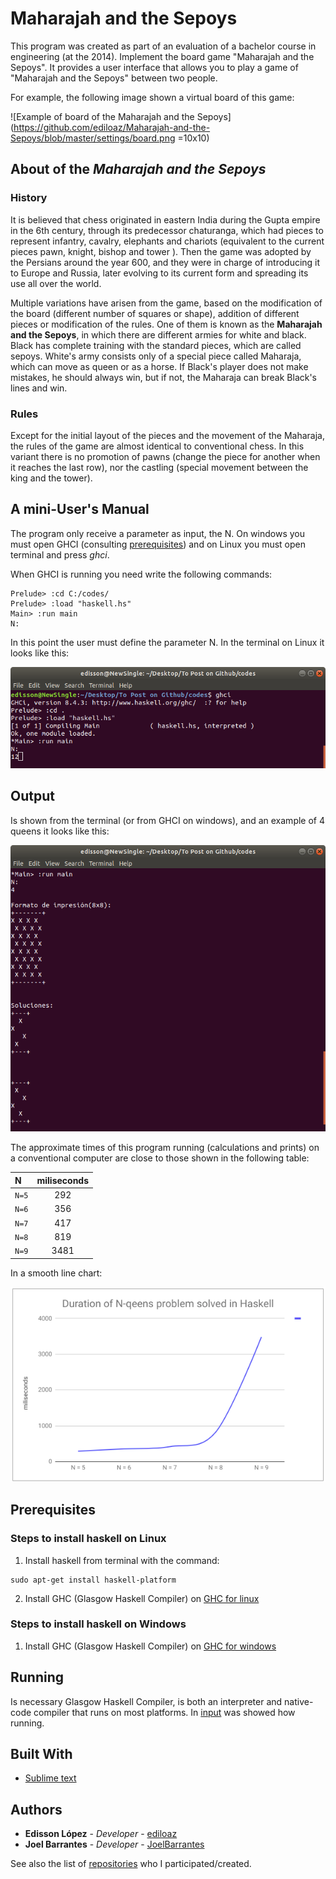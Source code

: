 # Maharajah and the Sepoys

This program was created as part of an evaluation of a bachelor course in engineering (at the 2014). Implement the board game "Maharajah and the Sepoys". It provides a user interface that allows you to play a game of "Maharajah and the Sepoys" between two people.

For example, the following image shown a virtual board of this game:

![Example of board of the Maharajah and the Sepoys](https://github.com/ediloaz/Maharajah-and-the-Sepoys/blob/master/settings/board.png =10x10)


## About of the *Maharajah and the Sepoys*

### History
It is believed that chess originated in eastern India during the Gupta empire in the 6th century, through its predecessor chaturanga, which had pieces to represent infantry, cavalry, elephants and chariots (equivalent to the current pieces pawn, knight, bishop and tower ). Then the game was adopted by the Persians around the year 600, and they were in charge of introducing it to Europe and Russia, later evolving to its current form and spreading its use all over the world.

Multiple variations have arisen from the game, based on the modification of the board (different number of squares or shape), addition of different pieces or modification of the rules. One of them is known as the **Maharajah and the Sepoys**, in which there are different armies for white and black. Black has complete training with the standard pieces, which are called sepoys. White's army consists only of a special piece called Maharaja, which can move as queen or as a horse. If Black's player does not make mistakes, he should always win, but if not, the Maharaja can break Black's lines and win.


### Rules
Except for the initial layout of the pieces and the movement of the Maharaja, the rules of the game are almost identical to conventional chess. In this variant there is no promotion of pawns (change the piece for another when it reaches the last row), nor the castling (special movement between the king and the tower).


## A mini-User's Manual

The program only receive a parameter as input, the N. On windows you must open GHCI (consulting [prerequisites](https://github.com/ediloaz/n-queens-problem-HASKELL#prerequisites)) and on Linux you must open terminal and press *ghci*.

When GHCI is running you need write the following commands:
```
Prelude> :cd C:/codes/
Prelude> :load "haskell.hs"
Main> :run main
N:
```

In this point the user must define the parameter N. In the terminal on Linux it looks like this:

![Screenshot of an input](https://github.com/ediloaz/n-queens-problem-HASKELL/blob/master/settings/input.png)


## Output

Is shown from the terminal (or from GHCI on windows), and an example of 4 queens it looks like this:

![Screenshot of an output](https://github.com/ediloaz/n-queens-problem-HASKELL/blob/master/settings/output.png)

The approximate times of this program running (calculations and prints) on a conventional computer are close to those shown in the following table:

| N | miliseconds | 
| :---         |     :---:      | 
| `N=5`   | 292     | 
| `N=6`   | 356     | 
| `N=7`   | 417     | 
| `N=8`   | 819     | 
| `N=9`   | 3481     | 

In a smooth line chart:

![Screenshot of an output](https://github.com/ediloaz/n-queens-problem-HASKELL/blob/master/settings/graphic.png)


## Prerequisites

### Steps to install haskell on Linux
 1. Install haskell from terminal with the command: 
 ```
sudo apt-get install haskell-platform
```
 2. Install GHC (Glasgow Haskell Compiler) on [GHC for linux](https://www.haskell.org/ghc/)

### Steps to install haskell on Windows
 1. Install GHC (Glasgow Haskell Compiler) on [GHC for windows](https://www.haskell.org/ghc/) 


## Running

Is necessary Glasgow Haskell Compiler, is both an interpreter and native-code compiler that runs on most platforms. In [input](https://github.com/ediloaz/n-queens-problem-HASKELL#prerequisites) was showed how running.

## Built With

* [Sublime text](https://www.sublimetext.com/3)


## Authors

* **Edisson López** - *Developer* - [ediloaz](https://github.com/ediloaz)
* **Joel Barrantes** - *Developer* - [JoelBarrantes](https://github.com/JoelBarrantes)


See also the list of [repositories](https://github.com/ediloaz?tab=repositories) who I participated/created.
